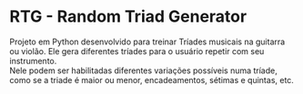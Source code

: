 # RTG - Random Triad Generator
Projeto em Python desenvolvido para treinar Tríades musicais na guitarra ou violão. Ele gera diferentes tríades para o usuário repetir com seu instrumento.  
Nele podem ser habilitadas diferentes variações possíveis numa tríade, como se a triade é maior ou menor, encadeamentos, sétimas e quintas, etc.
